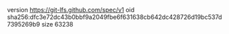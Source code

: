 version https://git-lfs.github.com/spec/v1
oid sha256:dfc3e72dc43b0bbf9a2049fbe6f631638cb642dc428726d19bc537d7395269b9
size 63238
